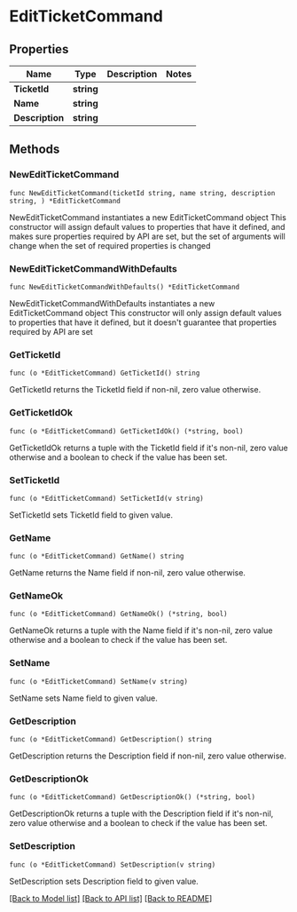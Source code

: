 # EditTicketCommand

## Properties

Name | Type | Description | Notes
------------ | ------------- | ------------- | -------------
**TicketId** | **string** |  | 
**Name** | **string** |  | 
**Description** | **string** |  | 

## Methods

### NewEditTicketCommand

`func NewEditTicketCommand(ticketId string, name string, description string, ) *EditTicketCommand`

NewEditTicketCommand instantiates a new EditTicketCommand object
This constructor will assign default values to properties that have it defined,
and makes sure properties required by API are set, but the set of arguments
will change when the set of required properties is changed

### NewEditTicketCommandWithDefaults

`func NewEditTicketCommandWithDefaults() *EditTicketCommand`

NewEditTicketCommandWithDefaults instantiates a new EditTicketCommand object
This constructor will only assign default values to properties that have it defined,
but it doesn't guarantee that properties required by API are set

### GetTicketId

`func (o *EditTicketCommand) GetTicketId() string`

GetTicketId returns the TicketId field if non-nil, zero value otherwise.

### GetTicketIdOk

`func (o *EditTicketCommand) GetTicketIdOk() (*string, bool)`

GetTicketIdOk returns a tuple with the TicketId field if it's non-nil, zero value otherwise
and a boolean to check if the value has been set.

### SetTicketId

`func (o *EditTicketCommand) SetTicketId(v string)`

SetTicketId sets TicketId field to given value.


### GetName

`func (o *EditTicketCommand) GetName() string`

GetName returns the Name field if non-nil, zero value otherwise.

### GetNameOk

`func (o *EditTicketCommand) GetNameOk() (*string, bool)`

GetNameOk returns a tuple with the Name field if it's non-nil, zero value otherwise
and a boolean to check if the value has been set.

### SetName

`func (o *EditTicketCommand) SetName(v string)`

SetName sets Name field to given value.


### GetDescription

`func (o *EditTicketCommand) GetDescription() string`

GetDescription returns the Description field if non-nil, zero value otherwise.

### GetDescriptionOk

`func (o *EditTicketCommand) GetDescriptionOk() (*string, bool)`

GetDescriptionOk returns a tuple with the Description field if it's non-nil, zero value otherwise
and a boolean to check if the value has been set.

### SetDescription

`func (o *EditTicketCommand) SetDescription(v string)`

SetDescription sets Description field to given value.



[[Back to Model list]](../README.md#documentation-for-models) [[Back to API list]](../README.md#documentation-for-api-endpoints) [[Back to README]](../README.md)



